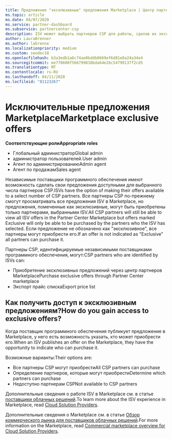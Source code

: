 ```yaml
---
title: Предложение "эксклюзивные" предложения Marketplace | Центр партнеров
ms.topic: article
ms.date: 04/07/2020
ms.service: partner-dashboard
ms.subservice: partnercenter-csp
description: ISV может выбрать партнеров CSP для работы, сделав их эксклюзивными.
author: LauraBrenner
ms.author: labrenne
ms.localizationpriority: medium
ms.custom: seodec18
ms.openlocfilehash: b3a3edb1a6c74ae0bddb8669ef6d81e0a24a34e4
ms.sourcegitcommit: ee7f8600f566799838bda64e26c54799137f2cd5
ms.translationtype: MT
ms.contentlocale: ru-RU
ms.lasthandoff: 04/11/2020
ms.locfileid: "81123267"
---
```

# <a name="marketplace-exclusive-offers"></a><span data-ttu-id="1b384-103">Исключительные предложения Marketplace</span><span class="sxs-lookup"><span data-stu-id="1b384-103">Marketplace exclusive offers</span></span>

<span data-ttu-id="1b384-104">**Соответствующие роли**</span><span class="sxs-lookup"><span data-stu-id="1b384-104">**Appropriate roles**</span></span>
-    <span data-ttu-id="1b384-105">Глобальный администратор</span><span class="sxs-lookup"><span data-stu-id="1b384-105">Global admin</span></span>
-    <span data-ttu-id="1b384-106">администратор пользователей.</span><span class="sxs-lookup"><span data-stu-id="1b384-106">User admin</span></span>
-    <span data-ttu-id="1b384-107">Агент по администрированию</span><span class="sxs-lookup"><span data-stu-id="1b384-107">Admin agent</span></span>
-    <span data-ttu-id="1b384-108">Агент по продажам</span><span class="sxs-lookup"><span data-stu-id="1b384-108">Sales agent</span></span>

<span data-ttu-id="1b384-109">Независимые поставщики программного обеспечения имеют возможность сделать свои предложения доступными для выбранного числа партнеров CSP.</span><span class="sxs-lookup"><span data-stu-id="1b384-109">ISVs have the option of making their offers available to a select number of CSP partners.</span></span> <span data-ttu-id="1b384-110">Все партнеры CSP по-прежнему смогут просматривать все предложения ISV в Marketplace, но предложения, помеченные как эксклюзивные, могут быть приобретены только партнерами, выбранными ISV.</span><span class="sxs-lookup"><span data-stu-id="1b384-110">All CSP partners will still be able to view all ISV offers in the Partner Center Marketplace but offers marked Exclusive will only be able to be purchased by the partners who the ISV has selected.</span></span> <span data-ttu-id="1b384-111">Если предложение не обозначено как "эксклюзивное", все партнеры могут приобрести его.</span><span class="sxs-lookup"><span data-stu-id="1b384-111">If an offer is not indicated as "Exclusive" all partners can purchase it.</span></span>

<span data-ttu-id="1b384-112">Партнеры CSP, идентифицируемые независимыми поставщиками программного обеспечения, могут:</span><span class="sxs-lookup"><span data-stu-id="1b384-112">CSP partners who are identified by ISVs can:</span></span>

- <span data-ttu-id="1b384-113">Приобретение эксклюзивных предложений через центр партнеров Marketplace</span><span class="sxs-lookup"><span data-stu-id="1b384-113">Purchase exclusive offers through Partner Center marketplace</span></span>
- <span data-ttu-id="1b384-114">Экспорт прайс списка</span><span class="sxs-lookup"><span data-stu-id="1b384-114">Export price list</span></span>

## <a name="how-do-you-gain-access-to-exclusive-offers"></a><span data-ttu-id="1b384-115">Как получить доступ к эксклюзивным предложениям?</span><span class="sxs-lookup"><span data-stu-id="1b384-115">How do you gain access to exclusive offers?</span></span>

<span data-ttu-id="1b384-116">Когда поставщик программного обеспечения публикует предложение в Marketplace, у него есть возможность указать, кто может приобрести его.</span><span class="sxs-lookup"><span data-stu-id="1b384-116">When an ISV publishes an offer on the Marketplace, they have the opportunity to indicate who can purchase it.</span></span> 

<span data-ttu-id="1b384-117">Возможные варианты:</span><span class="sxs-lookup"><span data-stu-id="1b384-117">Their options are:</span></span>

- <span data-ttu-id="1b384-118">Все партнеры CSP могут приобрести</span><span class="sxs-lookup"><span data-stu-id="1b384-118">All CSP partners can purchase</span></span>
- <span data-ttu-id="1b384-119">Определение партнеров, которые могут приобрести</span><span class="sxs-lookup"><span data-stu-id="1b384-119">Determine which partners can purchase</span></span>
- <span data-ttu-id="1b384-120">Недоступно партнерам CSP</span><span class="sxs-lookup"><span data-stu-id="1b384-120">Not available to CSP partners</span></span>

<span data-ttu-id="1b384-121">Дополнительные сведения о работе ISV в Marketplace см. в статье [поставщики облачных решений](https://docs.microsoft.com/azure/marketplace/cloud-solution-providers).</span><span class="sxs-lookup"><span data-stu-id="1b384-121">To learn more about the ISV experience in Marketplace, read [Cloud Solution Providers](https://docs.microsoft.com/azure/marketplace/cloud-solution-providers).</span></span>

<span data-ttu-id="1b384-122">Дополнительные сведения о Marketplace см. в статье [Обзор коммерческого рынка для поставщиков облачных решений](csp-commercial-marketplace-overview.md).</span><span class="sxs-lookup"><span data-stu-id="1b384-122">For more information on the Marketplace, read [Commercial marketplace overview for Cloud Solution Providers](csp-commercial-marketplace-overview.md).</span></span>
